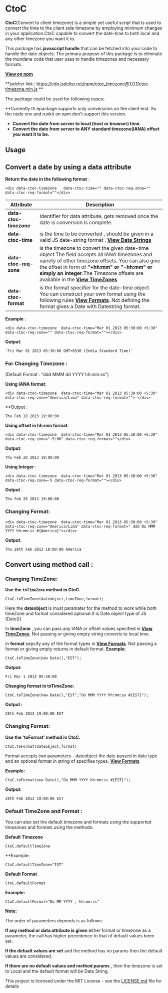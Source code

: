 # CtoC


**CtoC**(Convert to client timezone) is a simple yet useful script that is used to convert the time to the client side timezone by employing minimum changes  in your application.CtoC capable to convert the  date-time to both local and any other timezone you want it to. 

This package has **javascript handle** that can be fetched into your code to handle the date objects. The primary purpose of this package is to eliminate the mundane code that user  uses to handle timezones and necessary formats.

**[View on npm](https://github.com/sandeepvvn/ctoc_timezone/wiki/TimeZones)**

**jsdelivr link : https://cdn.jsdelivr.net/npm/ctoc_timezone@1.0.1/ctoc-timezone.min.js **

The package could be used for following cases:.

**Currently th epackage supports only conversions on the client end. So the node env and runkit on npm don't support this version.

- **Convert the date from server to local (host or browser) time.**
- **Convert the date from server to ANY standard timezone(IANA) offset you want it to be.**



## Usage

 ## Convert a date by using a data attribute
    
   **Return the date in the following format** :
     
   `<div data-ctoc-timezone   data-ctoc-time="" data-ctoc-req-zone="" data-ctoc-req-format=""</div>`
   
   | Attribute | Description |
| --- | --- |
| **data-ctoc-timezone**        | Identifier for  data attribute,  gets removed once the date is conversion is complete. |
| **data-ctoc-time**            | is the time to be converted , should be given in a valid JS date-string  format . **[View Date Strings](https://www.w3schools.com/js/js_date_formats.asp)** |
|  **data-ctoc-req-zone**       | is the timezone to convert the given date-time object.The field accepts all IANA timezones and variety of other timezone offsets. You can also give the offset in form of **"+hh:mm" or "-hh:mm" or simply an integer**.The Timezone offsets are available in the **[View TimeZones](https://github.com/sandeepvvn/ctoc_timezone/wiki/TimeZones)** |
| **data-ctoc-format**          | is the format specifier for the date-time object. You can construct your own format using the following rules       **[View Formats](https://github.com/sandeepvvn/ctoc_timezone/wiki/Formats)**. Not defining the format gives a Date with Datestring format.|
    
  
  
   **Example** :
   
   `<div data-ctoc-timezone  data-ctoc-time="Mar 01 2013 05:30:00 +5:30" data-ctoc-req-zone="" data-ctoc-req-format=""></div>`
    
   **Output**:
   
    `Fri Mar 01 2013 05:30:00 GMT+0530 (India Standard Time)`
   
   ### For Changing Timezone :
   
   (Default Format : "ddd MMM dd YYYY hh:mm:ss")
    
  **Using IANA format**:
   
   `<div data-ctoc-timezone  data-ctoc-time="Mar 01 2013 05:30:00 +5:30" data-ctoc-req-zone="America/Lima" data-ctoc-req-format=""> </div>`
    
   **Output :
  
  `Thu Feb 28 2013 19:00:00`
   
  **Using offset in hh:mm format**:
   
   `<div data-ctoc-timezone  data-ctoc-time="Mar 01 2013 05:30:00 +5:30" data-ctoc-req-zone="-5:00" data-ctoc-req-format=""</div>`
   
   **Output**:
  
  `Thu Feb 28 2013 19:00:00`
  
  **Using Integer** :
  
  `<div data-ctoc-timezone  data-ctoc-time="Mar 01 2013 05:30:00 +5:30" data-ctoc-req-zone=-5 data-ctoc-req-format=""></div>`
  
  **Output** :
  
  `Thu Feb 28 2013 19:00:00`
                                
  ### Changing Format:
   
   `<div data-ctoc-timezone  data-ctoc-time="Mar 01 2013 05:30:00 +5:30" data-ctoc-req-zone="America/Lima" data-ctoc-req-format=" ddd Do MMM YYYY hh:mm:ss #{America}"></div>`
   
   **Output**:
   
   `Thu 28th Feb 2013 19:00:00 America`
  
  
  
## Convert using method call :

  ### Changing TimeZone:
  
  **Use the  `toTimeZone` method in CtoC.**
        
  `CtoC.toTimeZone(dateobject,timeZone,format);`
        
   Here the **dateobject** is must paramater for the method to work while both timeZone and format considered optional.It is Date object type of JS (Date()).
   
   In **timeZone** , you can pass any IANA or offset values specified in  **[View TimeZones](https://github.com/sandeepvvn/ctoc_timezone/wiki/TimeZones)**. Not passing or giving empty string converts to local time.  
   
   In **format** sepcify any of the format types in  **[View Formats](https://github.com/sandeepvvn/ctoc_timezone/wiki/Formats)**. Not passing a format or giving empty returns in default format.
   **Example:**
          
   `CtoC.toTimeZone(new Date(),"EST");`
          
   **Output:**
         
   `Fri Mar 1 2013 05:30:00`
    
  **Changing format in toTimeZone:**
        
   `CtoC.toTimeZone(new Date(),"EST","Do MMM YYYY hh:mm:ss #{EST}");`
        
  **Output :**
        
  `28th Feb 2013 19:00:00 EST`
    
   ### Changing Format:
         
  **Use the 'toFormat' method in CtoC.**
     
   `CtoC.toFormat(dateobject,format)`
  
  Format accepts two parameters - dateobject the date passed in date type and an optional format in string of specifies types. **[View Formats](https://github.com/sandeepvvn/ctoc_timezone/wiki/Formats)**
  
  **Example:**
  
  `CtoC.toFormat(new Date(),"Do MMM YYYY hh:mm:ss #{EST}");`
  
  **Output:**
  
  `28th Feb 2013 19:00:00 EST`

### Default TimeZone and Format :
   
   You can also set the default timezone and formats using the supported timezones and formats using the methods:
   
   
  **Default Timezone**
   
   `CtoC.defaultTimeZone`
   
   **Example:
   
   `CtoC.defaultTimeZone="IST"`
   
  **Default Format**
  
  `CtoC.defaultFormat`
  
  **Example:**
  
   `CtoC.defaultFormat="Do MM YYYY , hh:mm:ss"`
   
   **Note:**
   
   The order of parameters depends is as follows:
   
   **If any method or data attribute is given** either format or timezone as a parameter, the call has higher precedence to that of default values been set. 
   
   **If the defualt values are set** and the method has no params then the default values are considered.
   
   **If there are no default values and method params** , then the timezone is set to Local and the default format will be Date String.

This project is licensed under the MIT License - see the [LICENSE.md](LICENSE.md) file for details


